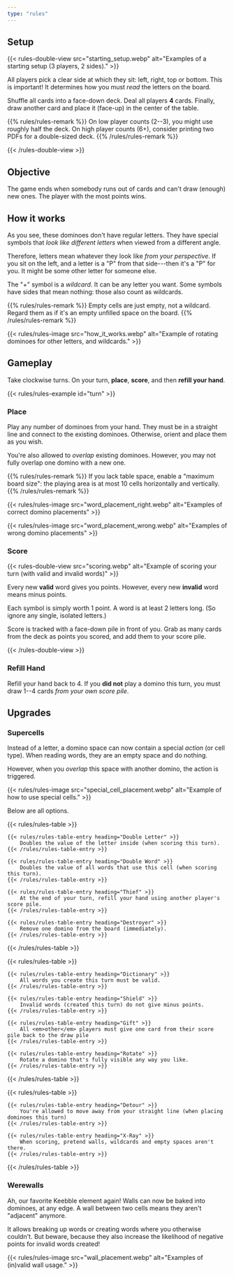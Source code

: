 ```yaml
---
type: "rules"
---
```


## Setup

{{< rules-double-view src="starting_setup.webp" alt="Examples of a starting setup (3 players, 2 sides)." >}}

All players pick a clear side at which they sit: left, right, top or bottom. This is important! It determines how you must _read_ the letters on the board.

Shuffle all cards into a face-down deck. Deal all players **4** cards. Finally, draw another card and place it (face-up) in the center of the table. 

{{% rules/rules-remark %}}
On low player counts (2--3), you might use roughly half the deck. On high player counts (6+), consider printing two PDFs for a double-sized deck.
{{% /rules/rules-remark %}}

{{< /rules-double-view >}}


## Objective

The game ends when somebody runs out of cards and can't draw (enough) new ones. The player with the most points wins.


## How it works

As you see, these dominoes don't have regular letters. They have special symbols that _look like different letters_ when viewed from a different angle.

Therefore, letters mean whatever they look like _from your perspective_. If you sit on the left, and a letter is a "P" from that side---then it's a "P" for you. It might be some other letter for someone else.

The "+" symbol is a _wildcard_. It can be any letter you want. Some symbols have sides that mean nothing: those also count as wildcards.

{{% rules/rules-remark %}}
Empty cells are just empty, not a wildcard. Regard them as if it's an empty unfilled space on the board.
{{% /rules/rules-remark %}}

{{< rules/rules-image src="how_it_works.webp" alt="Example of rotating dominoes for other letters, and wildcards." >}}


## Gameplay

Take clockwise turns. On your turn, **place**, **score**, and then **refill your hand**.

{{< rules/rules-example id="turn" >}}

### Place

Play any number of dominoes from your hand. They must be in a straight line and connect to the existing dominoes. Otherwise, orient and place them as you wish.

You're also allowed to _overlap_ existing dominoes. However, you may not fully overlap one domino with a new one.

{{% rules/rules-remark %}}
If you lack table space, enable a "maximum board size": the playing area is at most 10 cells horizontally and vertically.
{{% /rules/rules-remark %}}

{{< rules/rules-image src="word_placement_right.webp" alt="Examples of correct domino placements" >}}

{{< rules/rules-image src="word_placement_wrong.webp" alt="Examples of wrong domino placements" >}}


### Score

{{< rules-double-view src="scoring.webp" alt="Example of scoring your turn (with valid and invalid words)" >}}

Every new **valid** word gives you points. However, every new **invalid** word means minus points.

Each symbol is simply worth 1 point. A word is at least 2 letters long. (So ignore any single, isolated letters.)

Score is tracked with a face-down pile in front of you. Grab as many cards from the deck as points you scored, and add them to your score pile.

{{< /rules-double-view >}}


### Refill Hand

Refill your hand back to 4. If you **did not** play a domino this turn, you must draw 1--4 cards _from your own score pile_.



## Upgrades

### Supercells

Instead of a letter, a domino space can now contain a special _action_ (or cell type). When reading words, they are an empty space and do nothing.

However, when you _overlap_ this space with another domino, the action is triggered. 

{{< rules/rules-image src="special_cell_placement.webp" alt="Example of how to use special cells." >}}

Below are all options.

{{< rules/rules-table >}}
<!-- -->
    {{< rules/rules-table-entry heading="Double Letter" >}}
        Doubles the value of the letter inside (when scoring this turn).
    {{< /rules/rules-table-entry >}}
<!-- -->
    {{< rules/rules-table-entry heading="Double Word" >}}
        Doubles the value of all words that use this cell (when scoring this turn).
    {{< /rules/rules-table-entry >}}
<!-- -->
    {{< rules/rules-table-entry heading="Thief" >}}
        At the end of your turn, refill your hand using another player's score pile.
    {{< /rules/rules-table-entry >}}
<!-- -->
    {{< rules/rules-table-entry heading="Destroyer" >}}
        Remove one domino from the board (immediately).
    {{< /rules/rules-table-entry >}}
{{< /rules/rules-table >}}

{{< rules/rules-table >}}
<!-- -->
    {{< rules/rules-table-entry heading="Dictionary" >}}
        All words you create this turn must be valid.
    {{< /rules/rules-table-entry >}}
<!-- -->
    {{< rules/rules-table-entry heading="Shield" >}}
        Invalid words (created this turn) do not give minus points.
    {{< /rules/rules-table-entry >}}
<!-- -->
    {{< rules/rules-table-entry heading="Gift" >}}
        All <em>other</em> players must give one card from their score pile back to the draw pile
    {{< /rules/rules-table-entry >}}
<!-- -->
    {{< rules/rules-table-entry heading="Rotate" >}}
        Rotate a domino that's fully visible any way you like.
    {{< /rules/rules-table-entry >}}
{{< /rules/rules-table >}}

{{< rules/rules-table >}}
<!-- -->
    {{< rules/rules-table-entry heading="Detour" >}}
        You're allowed to move away from your straight line (when placing dominoes this turn)
    {{< /rules/rules-table-entry >}}
<!-- -->
    {{< rules/rules-table-entry heading="X-Ray" >}}
        When scoring, pretend walls, wildcards and empty spaces aren't there.
    {{< /rules/rules-table-entry >}}
<!-- -->
{{< /rules/rules-table >}}


### Werewalls

Ah, our favorite Keebble element again! Walls can now be baked into dominoes, at any edge. A wall between two cells means they aren't "adjacent" anymore. 

It allows breaking up words or creating words where you otherwise couldn't. But beware, because they also increase the likelihood of negative points for invalid words created!

{{< rules/rules-image src="wall_placement.webp" alt="Examples of (in)valid wall usage." >}}


